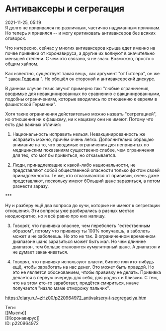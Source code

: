 Антиваксеры и сегрегация
=========================

   
 2021-11-25, 05:19   
  Я долго не прививался по различным, частично надуманным причинам. Но теперь я привился -- и могу критиковать антиваксеров без всяких оговорок.   
   
 Что интересно, сейчас у многих антиваксеров крыша едет именно на почве прививки от коронавируса, а другие их волнуют в значительно меньшей степени. С чем это связано, я не знаю. Возможно, просто с общим хайпом.   
   
 Как известно, существует такая вещь, как аргумент "от Гитлера", он же "  [закон Годвина](https://ru.wikipedia.org/wiki/%D0%97%D0%B0%D0%BA%D0%BE%D0%BD_%D0%93%D0%BE%D0%B4%D0%B2%D0%B8%D0%BD%D0%B0)  ". Не обошёл он стороной и антиваксерский дискурс.   
   
 В данном случае тезис звучит примерно так: "любые ограничения, вводимые для невакцинированных по сравнению с вакцинированными, подобны ограничениям, которые вводились по отношению к евреям в фашистской Германии".   
   
 Хотя такие ограничения действительно можно назвать "сегрегацией", но отношения ни к фашизму, ни к нацизму они не имеют. Потому что есть два важных отличия:   
   
 1. Национальность исправить нельзя. Невакцинированность же исправить можно, причём очень легко. Дополнительно обращаю внимание на то, что вводимые ограничения для непривитых по медицинским показаниям существенно слабее, чем ограничения для тех, кто мог бы привиться, но отказывается.   
   
 2. Люди, принадлежащие к какой-либо национальности, не представляют собой общественной опасности только фактом своей принадлежности. Те же, кто отказываются от прививки, очень даже представляют, поскольку имеют бОльший шанс заразиться, а потом разнести заразу.   
   
 \*\*\*   
   
 Ну и разберу ещё два вопроса до кучи, которые не имеют к сегрегации отношения. Эти вопросы уже разбирались в разных местах неоднократно, но я всё равно про них напишу.   
   
 3. Говорят, что прививка опаснее, чем переболеть "естественным образом", потому что прививку ты 100% получаешь, а заболеть может и не заболеешь. Но это не так. В ограниченном временном диапазоне шанс заразиться может быть мал. Но чем длиннее диапазон, тем больше становится кумулятивный шанс. А диапазон и не думает заканчиваться.   
   
 4. Говорят, что прививку используют власти, бизнес или кто-нибудь ещё, чтобы заработать на нас денег. Это может быть правдой. Но это не является обоснованием, чтобы прививку не делать. Прививка делается в первую очередь для себя, для родных и близких. С тем, что на этом кто-то заработает, придётся смириться, иначе получается "назло маме отморожу пальчик".   
    
 <https://diary.ru/~zHz00/p220964972_antivaksery-i-segregaciya.htm>   
   
 Теги:   
 [[Мысли]]   
 [[Коронавирус]]   
 ID: p220964972